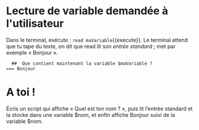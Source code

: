 # Lecture de variable demandée à l'utilisateur

Dans le terminal, exécute : `read maVariable`{{execute}}.
Le terminal attend que tu tape du texte, on dit que read lit son *entrée standard* ; met par exemple « Bonjour ».
```{quizdown} 
  ##  Que contient maintenant la variable $maVariable ? 
=== Bonjour
```

# A toi !

Écris un script qui affiche « Quel est ton nom ? », puis lit l’entrée standard et la stocke dans une variable $nom, et enfin affiche Bonjour suivi de la variable $nom.
